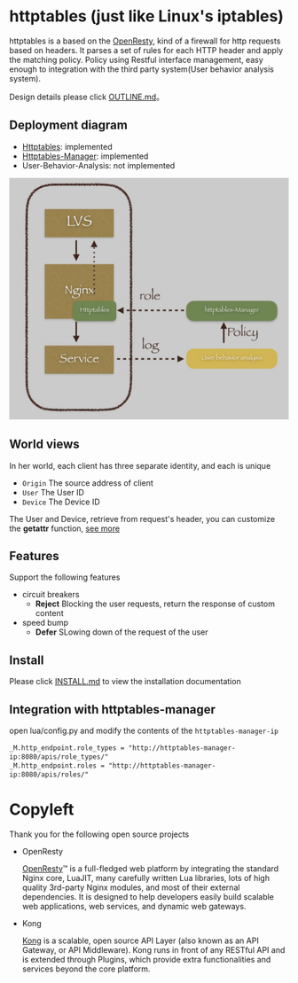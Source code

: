 # httptables (just like Linux's iptables)
httptables is a based on the [OpenResty](https://openresty.org/en/), kind of a firewall for http requests based on headers. It parses a set of rules for each HTTP header and apply the matching policy. Policy using Restful interface management, easy enough to integration with the third party system(User behavior analysis system).


Design details please click [OUTLINE.md](doc/OUTLINE中文版.md)。

## Deployment diagram

* [Httptables](https://github.com/WALL-E/httptables): implemented
* [Httptables-Manager](https://github.com/WALL-E/httptables-manager): implemented
* User-Behavior-Analysis: not implemented

![image](doc/httptables-infrastructure.png)

## World views 
In her world, each client has three separate identity, and each is unique

* `Origin` The source address of client
* `User`   The User ID
* `Device` The Device ID

The User and Device, retrieve from request's header, you can customize the **getattr** function, [see more](doc/lamada.md)

## Features
Support the following features

* circuit breakers
  * **Reject** Blocking the user requests, return the response of custom content
* speed bump
  * **Defer** SLowing down of the request of the user

## Install
Please click [INSTALL.md](doc/INSTALL.md) to view the installation documentation

## Integration with httptables-manager
open lua/config.py and modify the contents of the `httptables-manager-ip`

```
_M.http_endpoint.role_types = "http://httptables-manager-ip:8080/apis/role_types/"
_M.http_endpoint.roles = "http://httptables-manager-ip:8080/apis/roles/"
```

# Copyleft
Thank you for the following open source projects


* OpenResty

  <span id="OpenResty">[OpenResty](https://openresty.org/en/)™</span> is a full-fledged web platform by integrating the standard Nginx core, LuaJIT, many carefully written Lua libraries, lots of high quality 3rd-party Nginx modules, and most of their external dependencies. It is designed to help developers easily build scalable web applications, web services, and dynamic web gateways.

* Kong

  [Kong](http://www.getkong.org/) is a scalable, open source API Layer (also known as an API Gateway, or API Middleware). Kong runs in front of any RESTful API and is extended through Plugins, which provide extra functionalities and services beyond the core platform.


